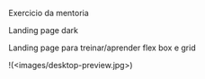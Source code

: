 Exercicio da mentoria

Landing page dark

Landing page para treinar/aprender flex box e grid

!(<images/desktop-preview.jpg>)